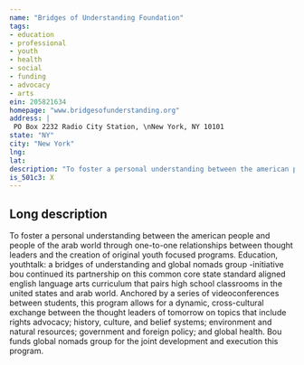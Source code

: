 ```yaml
---
name: "Bridges of Understanding Foundation"
tags:
- education
- professional
- youth
- health
- social
- funding
- advocacy
- arts
ein: 205821634
homepage: "www.bridgesofunderstanding.org"
address: |
 PO Box 2232 Radio City Station, \nNew York, NY 10101
state: "NY"
city: "New York"
lng: 
lat: 
description: "To foster a personal understanding between the american people and people of the arab world through one-to-one relationships between thought leaders and the creation of original youth focused programs. "
is_501c3: X
---
```


## Long description

To foster a personal understanding between the american people and people of the arab world through one-to-one relationships between thought leaders and the creation of original youth focused programs. Education, youthtalk: a bridges of understanding and global nomads group -initiative bou continued its partnership on this common core state standard aligned english language arts curriculum that pairs high school classrooms in the united states and arab world. Anchored by a series of videoconferences between students, this program allows for a dynamic, cross-cultural exchange between the thought leaders of tomorrow on topics that include rights advocacy; history, culture, and belief systems; environment and natural resources; government and foreign policy; and global health. Bou funds global nomads group for the joint development and execution this program. 

